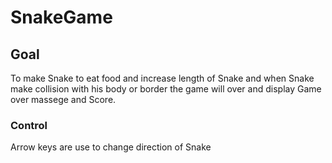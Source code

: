 # SnakeGame
## Goal
To make Snake to eat food and increase length of Snake 
and when Snake make collision with his body or border the game will over and  display Game over massege and Score.
### Control
Arrow keys are use to change direction of Snake
